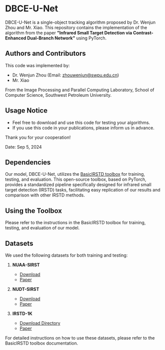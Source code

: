 # DBCE-U-Net

DBCE-U-Net is a single-object tracking algorithm proposed by Dr. Wenjun Zhou and Mr. Xiao. This repository contains the implementation of the algorithm from the paper **"Infrared Small Target Detection via Contrast-Enhanced Dual-Branch Network"** using PyTorch.

## Authors and Contributors

This code was implemented by:

- Dr. Wenjun Zhou (Email: zhouwenjun@swpu.edu.cn)
- Mr. Xiao 

From the Image Processing and Parallel Computing Laboratory, School of Computer Science, Southwest Petroleum University.

## Usage Notice

- Feel free to download and use this code for testing your algorithms.
- If you use this code in your publications, please inform us in advance.

Thank you for your cooperation!

Date: Sep 5, 2024

## Dependencies

Our model, DBCE-U-Net, utilizes the [BasicIRSTD toolbox](http://github.com/XinyiYing/BasicIRSTD) for training, testing, and evaluation. This open-source toolbox, based on PyTorch, provides a standardized pipeline specifically designed for infrared small target detection (IRSTD) tasks, facilitating easy replication of our results and comparison with other IRSTD methods.

## Using the Toolbox

Please refer to the instructions in the BasicIRSTD toolbox for training, testing, and evaluation of our model.

## Datasets

We used the following datasets for both training and testing:

1. **NUAA-SIRST**
   - [Download](https://github.com/YimianDai/sirst)
   - [Paper](https://arxiv.org/pdf/2009.14530.pdf)

2. **NUDT-SIRST**
   - [Download](https://github.com/YeRen123455/Infrared-Small-Target-Detection)
   - [Paper](https://ieeexplore.ieee.org/abstract/document/9864119)

3. **IRSTD-1K**
   - [Download Directory](https://github.com/RuiZhang97/ISNet)
   - [Paper](https://ieeexplore.ieee.org/document/9880295)

For detailed instructions on how to use these datasets, please refer to the BasicIRSTD toolbox documentation.
